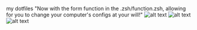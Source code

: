 my dotfiles
"Now with the form function in the .zsh/function.zsh, allowing for you to
change your computer's configs at your will!"
![alt text](https://my.mixtape.moe/nmtgja.png "sleep")
![alt text](https://u.teknik.io/vCVul.png "ono")
![alt text](https://u.teknik.io/TJcHT.png "work")
